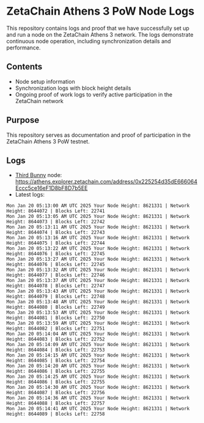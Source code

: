 # ZetaChain Athens 3 PoW Node Logs
This repository contains logs and proof that we have successfully set up and run a node on the ZetaChain Athens 3 network. The logs demonstrate continuous node operation, including synchronization details and performance.

## Contents
- Node setup information
- Synchronization logs with block height details
- Ongoing proof of work logs to verify active participation in the ZetaChain network

## Purpose
This repository serves as documentation and proof of participation in the ZetaChain Athens 3 PoW testnet.

## Logs

- [Third Bunny](https://thirdbunny.xyz/) node: https://athens.explorer.zetachain.com/address/0x225254d35dE666064Eccc5ce16eF1D8bF8D7b5EE
- Latest logs:
```
Mon Jan 20 05:13:00 AM UTC 2025 Your Node Height: 8621331 | Network Height: 8644072 | Blocks Left: 22741
Mon Jan 20 05:13:05 AM UTC 2025 Your Node Height: 8621331 | Network Height: 8644073 | Blocks Left: 22742
Mon Jan 20 05:13:11 AM UTC 2025 Your Node Height: 8621331 | Network Height: 8644074 | Blocks Left: 22743
Mon Jan 20 05:13:16 AM UTC 2025 Your Node Height: 8621331 | Network Height: 8644075 | Blocks Left: 22744
Mon Jan 20 05:13:22 AM UTC 2025 Your Node Height: 8621331 | Network Height: 8644076 | Blocks Left: 22745
Mon Jan 20 05:13:27 AM UTC 2025 Your Node Height: 8621331 | Network Height: 8644076 | Blocks Left: 22745
Mon Jan 20 05:13:32 AM UTC 2025 Your Node Height: 8621331 | Network Height: 8644077 | Blocks Left: 22746
Mon Jan 20 05:13:37 AM UTC 2025 Your Node Height: 8621331 | Network Height: 8644078 | Blocks Left: 22747
Mon Jan 20 05:13:43 AM UTC 2025 Your Node Height: 8621331 | Network Height: 8644079 | Blocks Left: 22748
Mon Jan 20 05:13:48 AM UTC 2025 Your Node Height: 8621331 | Network Height: 8644080 | Blocks Left: 22749
Mon Jan 20 05:13:53 AM UTC 2025 Your Node Height: 8621331 | Network Height: 8644081 | Blocks Left: 22750
Mon Jan 20 05:13:59 AM UTC 2025 Your Node Height: 8621331 | Network Height: 8644082 | Blocks Left: 22751
Mon Jan 20 05:14:04 AM UTC 2025 Your Node Height: 8621331 | Network Height: 8644083 | Blocks Left: 22752
Mon Jan 20 05:14:09 AM UTC 2025 Your Node Height: 8621331 | Network Height: 8644084 | Blocks Left: 22753
Mon Jan 20 05:14:15 AM UTC 2025 Your Node Height: 8621331 | Network Height: 8644085 | Blocks Left: 22754
Mon Jan 20 05:14:20 AM UTC 2025 Your Node Height: 8621331 | Network Height: 8644086 | Blocks Left: 22755
Mon Jan 20 05:14:25 AM UTC 2025 Your Node Height: 8621331 | Network Height: 8644086 | Blocks Left: 22755
Mon Jan 20 05:14:30 AM UTC 2025 Your Node Height: 8621331 | Network Height: 8644087 | Blocks Left: 22756
Mon Jan 20 05:14:36 AM UTC 2025 Your Node Height: 8621331 | Network Height: 8644088 | Blocks Left: 22757
Mon Jan 20 05:14:41 AM UTC 2025 Your Node Height: 8621331 | Network Height: 8644089 | Blocks Left: 22758
```
